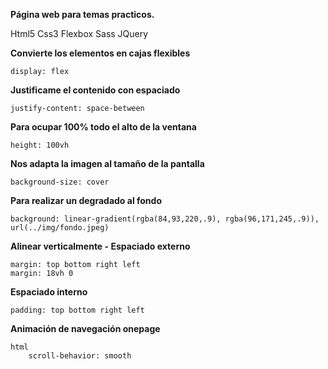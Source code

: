 **Página web para temas practicos.**

Html5
Css3
Flexbox
Sass
JQuery

**Convierte los elementos en cajas flexibles** 
	
    display: flex

**Justificame el contenido con espaciado**
	
    justify-content: space-between

**Para ocupar 100% todo el alto de la ventana**
	
    height: 100vh

**Nos adapta la imagen al tamaño de la pantalla**
	
    background-size: cover

**Para realizar un degradado al fondo**
	
    background: linear-gradient(rgba(84,93,220,.9), rgba(96,171,245,.9)), url(../img/fondo.jpeg)

**Alinear verticalmente - Espaciado externo**
	
    margin: top bottom right left
	margin: 18vh 0

**Espaciado interno**
	
    padding: top bottom right left

**Animación de navegación onepage**
	
    html        
    	scroll-behavior: smooth


